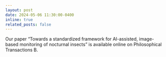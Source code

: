 ```yaml
---
layout: post
date: 2024-05-06 11:30:00-0400
inline: true
related_posts: false
---
```


Our paper “Towards a standardized framework for AI-assisted, image-based monitoring of nocturnal insects” is available online on Philosophical Transactions B.

